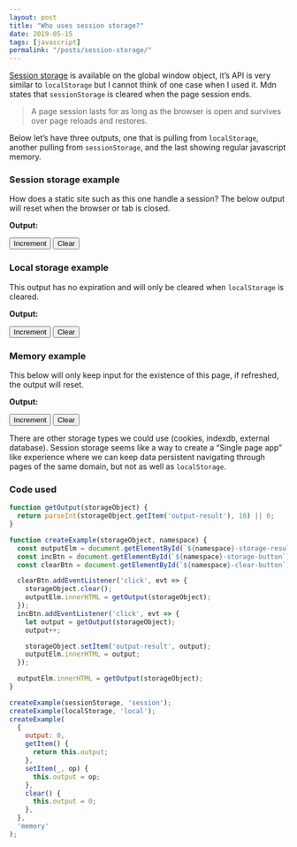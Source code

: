 ```yaml
---
layout: post
title: "Who uses session storage?"
date: 2019-05-15
tags: [javascript]
permalink: "/posts/session-storage/"
---
```

[Session storage](https://developer.mozilla.org/en-US/docs/Web/API/Window/sessionStorage) is available on the global window object, it’s API is very similar to `localStorage` but I cannot think of one case when I used it. Mdn states that `sessionStorage` is cleared when the page session ends.
> A page session lasts for as long as the browser is open and survives over page reloads and restores.

Below let’s have three outputs, one that is pulling from `localStorage`, another pulling from `sessionStorage`, and the last showing regular javascript memory.
### Session storage example
How does a static site such as this one handle a session? The below output will reset when the browser or tab is closed.

**Output:** <code class="highlighter-rouge"><output id="session-storage-result"></output></code>

<button class="pointer dib mr3 pa2 bg-white shadow-4 dim ba b--black-30 br2" id="session-storage-button">Increment</button> <button class="pointer dib mr3 pa2 bg-white shadow-4 dim ba b--black-30 br2" id="session-clear-button">Clear</button>

### Local storage example
This output has no expiration and will only be cleared when `localStorage` is cleared.

**Output:** <code class="highlighter-rouge"><output id="local-storage-result"></output></code>

<button class="pointer dib mr3 pa2 bg-white shadow-4 dim ba b--black-30 br2" id="local-storage-button">Increment</button> <button class="pointer dib mr3 pa2 bg-white shadow-4 dim ba b--black-30 br2" id="local-clear-button">Clear</button>

### Memory example
This below will only keep input for the existence of this page, if refreshed, the output will reset.

**Output:** <code class="highlighter-rouge"><output id="memory-storage-result"></output></code>

<button class="pointer dib mr3 pa2 bg-white shadow-4 dim ba b--black-30 br2" id="memory-storage-button">Increment</button> <button class="pointer dib mr3 pa2 bg-white shadow-4 dim ba b--black-30 br2" id="memory-clear-button">Clear</button>

There are other storage types we could use (cookies, indexdb, external database). Session storage seems like a way to create a “Single page app” like experience where we can keep data persistent navigating through pages of the same domain, but not as well as `localStorage`.
### Code used
```js
function getOutput(storageObject) {
  return parseInt(storageObject.getItem('output-result'), 10) || 0;
}

function createExample(storageObject, namespace) {
  const outputElm = document.getElementById(`${namespace}-storage-result`);
  const incBtn = document.getElementById(`${namespace}-storage-button`);
  const clearBtn = document.getElementById(`${namespace}-clear-button`);

  clearBtn.addEventListener('click', evt => {
    storageObject.clear();
    outputElm.innerHTML = getOutput(storageObject);
  });
  incBtn.addEventListener('click', evt => {
    let output = getOutput(storageObject);
    output++;

    storageObject.setItem('output-result', output);
    outputElm.innerHTML = output;
  });

  outputElm.innerHTML = getOutput(storageObject);
}

createExample(sessionStorage, 'session');
createExample(localStorage, 'local');
createExample(
  {
    output: 0,
    getItem() {
      return this.output;
    },
    setItem(_, op) {
      this.output = op;
    },
    clear() {
      this.output = 0;
    },
  },
  'memory'
);
```

<script type="text/javascript">
function getOutput(storageObject) {
  return parseInt(storageObject.getItem('output-result'), 10) || 0;
}

function createExample(storageObject, namespace) {
  const outputElm = document.getElementById(`${namespace}-storage-result`);
  const incBtn = document.getElementById(`${namespace}-storage-button`);
  const clearBtn = document.getElementById(`${namespace}-clear-button`);

  clearBtn.addEventListener('click', evt => {
    storageObject.clear();
    outputElm.innerHTML = getOutput(storageObject);
  });
  incBtn.addEventListener('click', evt => {
    let output = getOutput(storageObject);
    output++;

    storageObject.setItem('output-result', output);
    outputElm.innerHTML = output;
  });

  outputElm.innerHTML = getOutput(storageObject);
}

createExample(sessionStorage, 'session');
createExample(localStorage, 'local');
createExample(
  {
    output: 0,
    getItem() {
      return this.output;
    },
    setItem(_, op) {
      this.output = op;
    },
    clear() {
      this.output = 0;
    },
  },
  'memory'
);
</script>
